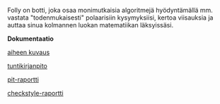 Folly on botti, joka osaa monimutkaisia algoritmejä hyödyntämällä mm. vastata "todenmukaisesti" polaarisiin kysymyksiisi, kertoa viisauksia ja auttaa sinua kolmannen luokan matematiikan läksyissäsi.

**Dokumentaatio**

[aiheen kuvaus](dokumentaatio/aiheenKuvausJaRakenne.md)

[tuntikirjanpito](dokumentaatio/tuntikirjanpito.md)

[pit-raportti](https://htmlpreview.github.io/?https://github.com/Nabscina/FollyBot/blob/master/dokumentaatio/pit-raportti/201703050148/index.html)

[checkstyle-raportti](https://htmlpreview.github.io/?https://github.com/Nabscina/FollyBot/blob/master/dokumentaatio/checkstyle-raportti/checkstyle.html)
